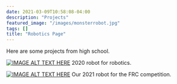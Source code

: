 ```yaml
---
date: 2021-03-09T10:58:08-04:00
description: "Projects"
featured_image: "/images/monsterrobot.jpg"
tags: []
title: "Robotics Page"
---
```


Here are some projects from high school.

[![IMAGE ALT TEXT HERE](/images/2020robot.jpg)](https://pma2022.netlify.app/en/post/robotics2020/)
2020 robot for robotics. 






[![IMAGE ALT TEXT HERE](/images/jesrobot.jpg)](https://pma2022.netlify.app/en/post/robotics2021/)
Our 2021 robot for the FRC competition. 

